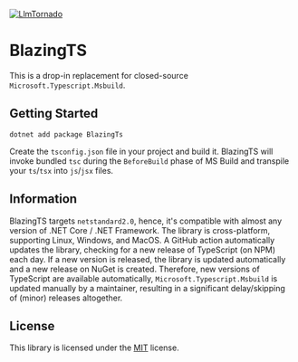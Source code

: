 [![LlmTornado](https://badgen.net/nuget/v/BlazingTs?v=303&icon=nuget&label=BlazingTs)](https://www.nuget.org/packages/BlazingTs)

# BlazingTS

This is a drop-in replacement for closed-source `Microsoft.Typescript.Msbuild`.

## Getting Started

```
dotnet add package BlazingTs
```

Create the `tsconfig.json` file in your project and build it. BlazingTS will invoke bundled `tsc` during the `BeforeBuild` phase of MS Build and transpile your `ts`/`tsx` into `js`/`jsx` files.

## Information

BlazingTS targets `netstandard2.0`, hence, it's compatible with almost any version of .NET Core / .NET Framework. The library is cross-platform, supporting Linux, Windows, and MacOS. A GitHub action automatically updates the library, checking for a new release of TypeScript (on NPM) each day. If a new version is released, the library is updated automatically and a new release on NuGet is created. Therefore, new versions of TypeScript are available automatically, `Microsoft.Typescript.Msbuild` is updated manually by a maintainer, resulting in a significant delay/skipping of (minor) releases altogether.

## License

This library is licensed under the [MIT](https://github.com/lofcz/blazing-ts/blob/master/LICENSE) license.
